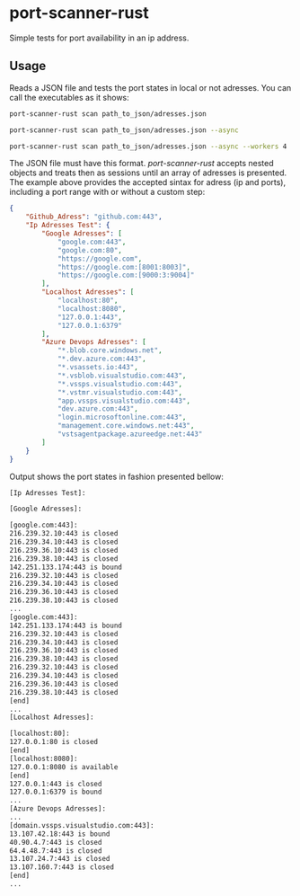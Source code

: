 # port-scanner-rust
Simple tests for port availability in an ip address.

## Usage
Reads a JSON file and tests the port states in local or not adresses. You can call the executables as it shows:

````bash
port-scanner-rust scan path_to_json/adresses.json
````
````bash
port-scanner-rust scan path_to_json/adresses.json --async 
````
````bash
port-scanner-rust scan path_to_json/adresses.json --async --workers 4
````

The JSON file must have this format. *port-scanner-rust* accepts nested objects and treats then as sessions until an array of adresses is presented. The example above provides the accepted sintax for adress (ip and ports), including a port range with or without a custom step:

````json
{
    "Github_Adress": "github.com:443",
    "Ip Adresses Test": {
        "Google Adresses": [
            "google.com:443",
            "google.com:80",
            "https://google.com",
            "https://google.com:[8001:8003]",
            "https://google.com:[9000:3:9004]"
        ],
        "Localhost Adresses": [
            "localhost:80",
            "localhost:8080",
            "127.0.0.1:443",
            "127.0.0.1:6379"
        ],
        "Azure Devops Adresses": [
            "*.blob.core.windows.net",
            "*.dev.azure.com:443",
            "*.vsassets.io:443",
            "*.vsblob.visualstudio.com:443",
            "*.vssps.visualstudio.com:443",
            "*.vstmr.visualstudio.com:443",
            "app.vssps.visualstudio.com:443",
            "dev.azure.com:443",
            "login.microsoftonline.com:443",
            "management.core.windows.net:443",
            "vstsagentpackage.azureedge.net:443"
        ]
    }
}

````

Output shows the port states in fashion presented bellow:

````bash
[Ip Adresses Test]:

[Google Adresses]:

[google.com:443]:
216.239.32.10:443 is closed
216.239.34.10:443 is closed
216.239.36.10:443 is closed
216.239.38.10:443 is closed
142.251.133.174:443 is bound
216.239.32.10:443 is closed
216.239.34.10:443 is closed
216.239.36.10:443 is closed
216.239.38.10:443 is closed
...
[google.com:443]:
142.251.133.174:443 is bound
216.239.32.10:443 is closed
216.239.34.10:443 is closed
216.239.36.10:443 is closed
216.239.38.10:443 is closed
216.239.32.10:443 is closed
216.239.34.10:443 is closed
216.239.36.10:443 is closed
216.239.38.10:443 is closed
[end]
...
[Localhost Adresses]:

[localhost:80]:
127.0.0.1:80 is closed
[end]
[localhost:8080]:
127.0.0.1:8080 is available
[end]
127.0.0.1:443 is closed
127.0.0.1:6379 is bound
...
[Azure Devops Adresses]:
...
[domain.vssps.visualstudio.com:443]:
13.107.42.18:443 is bound
40.90.4.7:443 is closed
64.4.48.7:443 is closed
13.107.24.7:443 is closed
13.107.160.7:443 is closed
[end]
...

````
